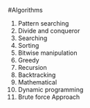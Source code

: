 #Algorithms

1. Pattern searching
2. Divide and conqueror
3. Searching
4. Sorting
5. Bitwise manipulation
6. Greedy
7. Recursion
8. Backtracking
9. Mathematical
10. Dynamic programming
11. Brute force Approach
